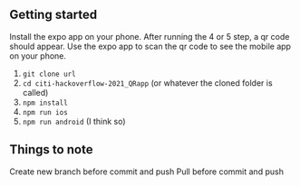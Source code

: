 ## Getting started
Install the expo app on your phone. After running the 4 or 5 step, a qr code should appear. Use the expo app to scan the qr code to see the mobile app on your phone.

1) `git clone url`
2) `cd citi-hackoverflow-2021_QRapp` (or whatever the cloned folder is called)
3) `npm install`
4) `npm run ios`
5) `npm run android` (I think so)

## Things to note
Create new branch before commit and push
Pull before commit and push
